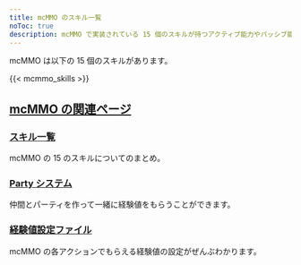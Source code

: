 ```yaml
---
title: mcMMO のスキル一覧
noToc: true
description: mcMMO で実装されている 15 個のスキルが持つアクティブ能力やパッシブ能力、利用できるコマンドについてそれぞれ解説します。
---
```


mcMMO は以下の 15 個のスキルがあります。

{{< mcmmo_skills >}}


## [mcMMO の関連ページ](..)

### [スキル一覧](./skills)
mcMMO の 15 のスキルについてのまとめ。

### [Party システム](./party)
仲間とパーティを作って一緒に経験値をもらうことができます。

### [経験値設定ファイル](./experience)
mcMMO の各アクションでもらえる経験値の設定がぜんぶわかります。
